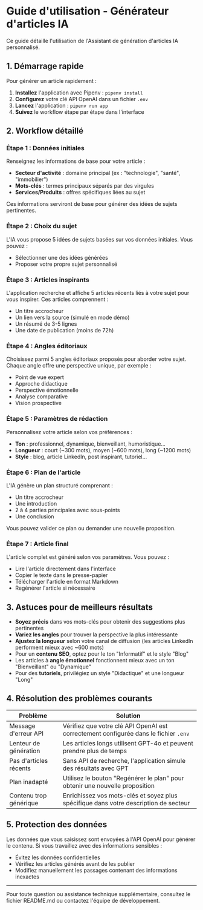 # Guide d'utilisation - Générateur d'articles IA

Ce guide détaille l'utilisation de l'Assistant de génération d'articles IA personnalisé.

## 1. Démarrage rapide

Pour générer un article rapidement :

1. **Installez** l'application avec Pipenv : `pipenv install`
2. **Configurez** votre clé API OpenAI dans un fichier `.env`
3. **Lancez** l'application : `pipenv run app`
4. **Suivez** le workflow étape par étape dans l'interface

## 2. Workflow détaillé

### Étape 1 : Données initiales

Renseignez les informations de base pour votre article :
- **Secteur d'activité** : domaine principal (ex : "technologie", "santé", "immobilier")
- **Mots-clés** : termes principaux séparés par des virgules
- **Services/Produits** : offres spécifiques liées au sujet

Ces informations serviront de base pour générer des idées de sujets pertinentes.

### Étape 2 : Choix du sujet

L'IA vous propose 5 idées de sujets basées sur vos données initiales. Vous pouvez :
- Sélectionner une des idées générées
- Proposer votre propre sujet personnalisé

### Étape 3 : Articles inspirants

L'application recherche et affiche 5 articles récents liés à votre sujet pour vous inspirer. Ces articles comprennent :
- Un titre accrocheur
- Un lien vers la source (simulé en mode démo)
- Un résumé de 3-5 lignes
- Une date de publication (moins de 72h)

### Étape 4 : Angles éditoriaux

Choisissez parmi 5 angles éditoriaux proposés pour aborder votre sujet. Chaque angle offre une perspective unique, par exemple :
- Point de vue expert
- Approche didactique
- Perspective émotionnelle
- Analyse comparative
- Vision prospective

### Étape 5 : Paramètres de rédaction

Personnalisez votre article selon vos préférences :
- **Ton** : professionnel, dynamique, bienveillant, humoristique...
- **Longueur** : court (~300 mots), moyen (~600 mots), long (~1200 mots)
- **Style** : blog, article LinkedIn, post inspirant, tutoriel...

### Étape 6 : Plan de l'article

L'IA génère un plan structuré comprenant :
- Un titre accrocheur
- Une introduction
- 2 à 4 parties principales avec sous-points
- Une conclusion

Vous pouvez valider ce plan ou demander une nouvelle proposition.

### Étape 7 : Article final

L'article complet est généré selon vos paramètres. Vous pouvez :
- Lire l'article directement dans l'interface
- Copier le texte dans le presse-papier
- Télécharger l'article en format Markdown
- Regénérer l'article si nécessaire

## 3. Astuces pour de meilleurs résultats

- **Soyez précis** dans vos mots-clés pour obtenir des suggestions plus pertinentes
- **Variez les angles** pour trouver la perspective la plus intéressante
- **Ajustez la longueur** selon votre canal de diffusion (les articles LinkedIn performent mieux avec ~600 mots)
- Pour un **contenu SEO**, optez pour le ton "Informatif" et le style "Blog"
- Les articles à **angle émotionnel** fonctionnent mieux avec un ton "Bienveillant" ou "Dynamique"
- Pour des **tutoriels**, privilégiez un style "Didactique" et une longueur "Long"

## 4. Résolution des problèmes courants

| Problème | Solution |
|----------|----------|
| Message d'erreur API | Vérifiez que votre clé API OpenAI est correctement configurée dans le fichier `.env` |
| Lenteur de génération | Les articles longs utilisent GPT-4o et peuvent prendre plus de temps |
| Pas d'articles récents | Sans API de recherche, l'application simule des résultats avec GPT |
| Plan inadapté | Utilisez le bouton "Regénérer le plan" pour obtenir une nouvelle proposition |
| Contenu trop générique | Enrichissez vos mots-clés et soyez plus spécifique dans votre description de secteur |

## 5. Protection des données

Les données que vous saisissez sont envoyées à l'API OpenAI pour générer le contenu. Si vous travaillez avec des informations sensibles :
- Évitez les données confidentielles
- Vérifiez les articles générés avant de les publier
- Modifiez manuellement les passages contenant des informations inexactes

---

Pour toute question ou assistance technique supplémentaire, consultez le fichier README.md ou contactez l'équipe de développement.